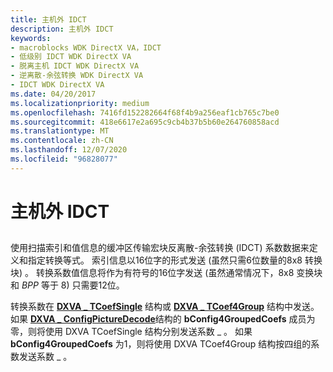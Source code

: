```yaml
---
title: 主机外 IDCT
description: 主机外 IDCT
keywords:
- macroblocks WDK DirectX VA，IDCT
- 低级别 IDCT WDK DirectX VA
- 脱离主机 IDCT WDK DirectX VA
- 逆离散-余弦转换 WDK DirectX VA
- IDCT WDK DirectX VA
ms.date: 04/20/2017
ms.localizationpriority: medium
ms.openlocfilehash: 7416fd152282664f68f4b9a256eaf1cb765c7be0
ms.sourcegitcommit: 418e6617e2a695c9cb4b37b5b60e264760858acd
ms.translationtype: MT
ms.contentlocale: zh-CN
ms.lasthandoff: 12/07/2020
ms.locfileid: "96828077"
---
```

# <a name="off-host-idct"></a>主机外 IDCT


## <span id="_off_host_idct"></span><span id="_OFF_HOST_IDCT"></span>


使用扫描索引和值信息的缓冲区传输宏块反离散-余弦转换 (IDCT) 系数数据来定义和指定转换等式。 索引信息以16位字的形式发送 (虽然只需6位数量的8x8 转换块) 。 转换系数值信息将作为有符号的16位字发送 (虽然通常情况下，8x8 变换块和 *BPP* 等于 8) 只需要12位。

转换系数在 [**DXVA \_ TCoefSingle**](/windows-hardware/drivers/ddi/dxva/ns-dxva-_dxva_tcoefsingle) 结构或 [**DXVA \_ TCoef4Group**](/windows-hardware/drivers/ddi/dxva/ns-dxva-_dxva_tcoef4group) 结构中发送。 如果 [**DXVA \_ ConfigPictureDecode**](/windows-hardware/drivers/ddi/dxva/ns-dxva-_dxva_configpicturedecode)结构的 **bConfig4GroupedCoefs** 成员为零，则将使用 DXVA TCoefSingle 结构分别发送系数 \_ 。 如果 **bConfig4GroupedCoefs** 为1，则将使用 DXVA TCoef4Group 结构按四组的系数发送系数 \_ 。

 

